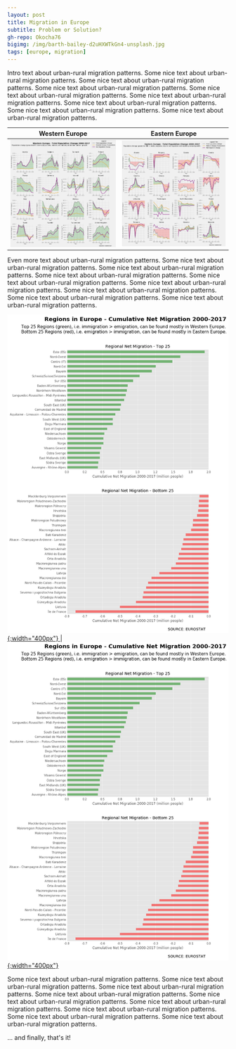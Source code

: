 ```yaml
---
layout: post
title: Migration in Europe
subtitle: Problem or Solution?
gh-repo: Okocha76
bigimg: /img/barth-bailey-d2uHXWTkGn4-unsplash.jpg
tags: [europe, migration]
---
```


Intro text about urban-rural migration patterns. Some nice text about urban-rural migration patterns. Some nice text about urban-rural migration patterns. Some nice text about urban-rural migration patterns. Some nice text about urban-rural migration patterns. Some nice text about urban-rural migration patterns. Some nice text about urban-rural migration patterns. Some nice text about urban-rural migration patterns. Some nice text about urban-rural migration patterns. 

Western Europe | Eastern Europe
:-------------:|:-------------:
[ ![](/img/WEurope.png) ](/img/WEurope.png) | [ ![](/img/EEurope.png) ](/img/EEurope.png)

Even more text about urban-rural migration patterns. Some nice text about urban-rural migration patterns. Some nice text about urban-rural migration patterns. Some nice text about urban-rural migration patterns. Some nice text about urban-rural migration patterns. Some nice text about urban-rural migration patterns. Some nice text about urban-rural migration patterns. Some nice text about urban-rural migration patterns. Some nice text about urban-rural migration patterns.

[ ![](/img/regions.png){:width="400px"} ](/img/regions.png) |  [ ![](/img/regions.png){:width="400px"} ](/img/regions.png)

Some nice text about urban-rural migration patterns. Some nice text about urban-rural migration patterns. Some nice text about urban-rural migration patterns. Some nice text about urban-rural migration patterns. Some nice text about urban-rural migration patterns. Some nice text about urban-rural migration patterns. Some nice text about urban-rural migration patterns. Some nice text about urban-rural migration patterns. Some nice text about urban-rural migration patterns.

... and finally, that's it!
